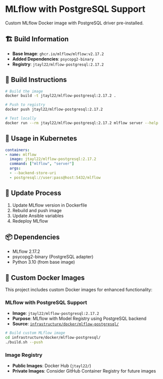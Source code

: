 # MLflow with PostgreSQL Support

Custom MLflow Docker image with PostgreSQL driver pre-installed.

## 🏗️ **Build Information**
- **Base Image**: `ghcr.io/mlflow/mlflow:v2.17.2`
- **Added Dependencies**: `psycopg2-binary`
- **Registry**: `jtayl22/mlflow-postgresql:2.17.2`

## 🔧 **Build Instructions**

```bash
# Build the image
docker build -t jtayl22/mlflow-postgresql:2.17.2 .

# Push to registry
docker push jtayl22/mlflow-postgresql:2.17.2

# Test locally
docker run --rm jtayl22/mlflow-postgresql:2.17.2 mlflow server --help
```

## 🚀 **Usage in Kubernetes**

```yaml
containers:
- name: mlflow
  image: jtayl22/mlflow-postgresql:2.17.2
  command: ["mlflow", "server"]
  args:
  - --backend-store-uri
  - postgresql://user:pass@host:5432/mlflow
```

## 🔄 **Update Process**

1. Update MLflow version in Dockerfile
2. Rebuild and push image
3. Update Ansible variables
4. Redeploy MLflow

## 📦 **Dependencies**
- MLflow 2.17.2
- psycopg2-binary (PostgreSQL adapter)
- Python 3.10 (from base image)

## 🐳 **Custom Docker Images**

This project includes custom Docker images for enhanced functionality:

### **MLflow with PostgreSQL Support**
- **Image**: `jtayl22/mlflow-postgresql:2.17.2`
- **Purpose**: MLflow with Model Registry using PostgreSQL backend
- **Source**: [`infrastructure/docker/mlflow-postgresql/`](infrastructure/docker/mlflow-postgresql/)

```bash
# Build custom MLflow image
cd infrastructure/docker/mlflow-postgresql/
./build.sh --push
```

### **Image Registry**
- **Public Images**: Docker Hub (`jtayl22/`)
- **Private Images**: Consider GitHub Container Registry for future images